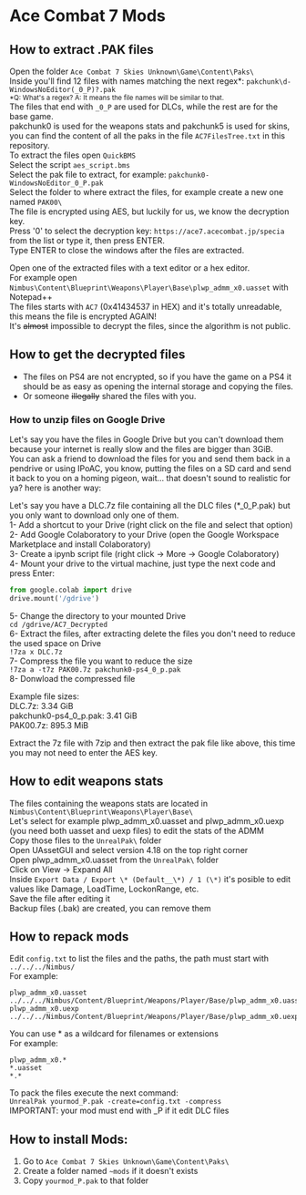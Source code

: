 # Ace Combat 7 Mods  
  
## How to extract .PAK files  
Open the folder `Ace Combat 7 Skies Unknown\Game\Content\Paks\`  
Inside you'll find 12 files with names matching the next regex\*: `pakchunk\d-WindowsNoEditor(_0_P)?.pak`  
<sup>\*Q: What's a regex? A: It means the file names will be similar to that.</sup>  
The files that end with `_0_P` are used for DLCs, while the rest are for the base game.  
pakchunk0 is used for the weapons stats and pakchunk5 is used for skins, you can find the content of all the paks in the file `AC7FilesTree.txt` in this repository.  
To extract the files open `QuickBMS`  
Select the script `aes_script.bms`  
Select the pak file to extract, for example: `pakchunk0-WindowsNoEditor_0_P.pak`  
Select the folder to where extract the files, for example create a new one named `PAK00\`  
The file is encrypted using AES, but luckily for us, we know the decryption key.  
Press '0' to select the decryption key: `https://ace7.acecombat.jp/specia` from the list or type it, then press ENTER.  
Type ENTER to close the windows after the files are extracted.  
  
Open one of the extracted files with a text editor or a hex editor.  
For example open `Nimbus\Content\Blueprint\Weapons\Player\Base\plwp_admm_x0.uasset` with Notepad++  
The files starts with `AC7` (0x41434537 in HEX) and it's totally unreadable, this means the file is encrypted AGAIN!  
It's ~~almost~~ impossible to decrypt the files, since the algorithm is not public.  
  
## How to get the decrypted files  
- The files on PS4 are not encrypted, so if you have the game on a PS4 it should be as easy as opening the internal storage and copying the files.  
- Or someone ~~illegally~~ shared the files with you.  
  
### How to unzip files on Google Drive  
Let's say you have the files in Google Drive but you can't download them because your internet is really slow and the files are bigger than 3GiB.  
You can ask a friend to download the files for you and send them back in a pendrive or using IPoAC, you know, putting the files on a SD card and send it back to you on a homing pigeon, wait... that doesn't sound to realistic for ya? here is another way:  
  
Let's say you have a DLC.7z file containing all the DLC files (\*\_0\_P.pak) but you only want to download only one of them.  
1- Add a shortcut to your Drive (right click on the file and select that option)  
2- Add Google Colaboratory to your Drive (open the Google Workspace Marketplace and install Colaboratory)  
3- Create a ipynb script file (right click -> More -> Google Colaboratory)  
4- Mount your drive to the virtual machine, just type the next code and press Enter:  
```py  
from google.colab import drive  
drive.mount('/gdrive')  
```  
5- Change the directory to your mounted Drive  
`cd /gdrive/AC7_Decrypted`  
6- Extract the files, after extracting delete the files you don't need to reduce the used space on Drive  
`!7za x DLC.7z`  
7- Compress the file you want to reduce the size  
`!7za a -t7z PAK00.7z pakchunk0-ps4_0_p.pak`  
8- Donwload the compressed file  
  
Example file sizes:  
DLC.7z: 3.34 GiB  
pakchunk0-ps4_0_p.pak: 3.41 GiB  
PAK00.7z: 895.3 MiB  
  
Extract the 7z file with 7zip and then extract the pak file like above, this time you may not need to enter the AES key.  
  
## How to edit weapons stats  
The files containing the weapons stats are located in `Nimbus\Content\Blueprint\Weapons\Player\Base\`  
Let's select for example plwp_admm_x0.uasset and plwp_admm_x0.uexp (you need both uasset and uexp files) to edit the stats of the ADMM  
Copy those files to the `UnrealPak\` folder  
Open UAssetGUI and select version 4.18 on the top right corner  
Open plwp_admm_x0.uasset from the `UnrealPak\` folder  
Click on View -> Expand All  
Inside `Export Data / Export \* (Default__\*) / 1 (\*)` it's posible to edit values like Damage, LoadTime, LockonRange, etc.  
Save the file after editing it  
Backup files (.bak) are created, you can remove them  
  
## How to repack mods  
Edit `config.txt` to list the files and the paths, the path must start with `../../../Nimbus/`  
For example:  
```  
plwp_admm_x0.uasset ../../../Nimbus/Content/Blueprint/Weapons/Player/Base/plwp_admm_x0.uasset  
plwp_admm_x0.uexp ../../../Nimbus/Content/Blueprint/Weapons/Player/Base/plwp_admm_x0.uexp  
```  
You can use \* as a wildcard for filenames or extensions  
For example:  
```  
plwp_admm_x0.*  
*.uasset  
*.*  
```  
To pack the files execute the next command:  
`UnrealPak yourmod_P.pak -create=config.txt -compress`  
IMPORTANT: your mod must end with \_P if it edit DLC files  
  
## How to install Mods:  
1) Go to `Ace Combat 7 Skies Unknown\Game\Content\Paks\`  
2) Create a folder named `~mods` if it doesn't exists  
3) Copy `yourmod_P.pak` to that folder  
